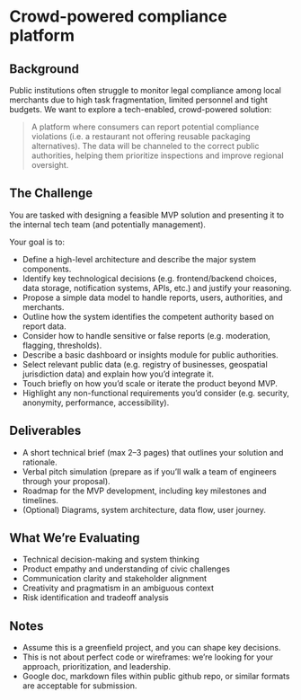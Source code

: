 # Crowd-powered compliance platform

## Background

Public institutions often struggle to monitor legal compliance among local merchants due to high task fragmentation, limited personnel and tight budgets.
We want to explore a tech-enabled, crowd-powered solution:

> A platform where consumers can report potential compliance violations (i.e. a restaurant not offering reusable packaging alternatives).
> The data will be channeled to the correct public authorities, helping them prioritize inspections and improve regional oversight.

## The Challenge

You are tasked with designing a feasible MVP solution and presenting it to the internal tech team (and potentially management).

Your goal is to:

- Define a high-level architecture and describe the major system components.
- Identify key technological decisions (e.g. frontend/backend choices, data storage, notification systems, APIs, etc.) and justify your reasoning.
- Propose a simple data model to handle reports, users, authorities, and merchants.
- Outline how the system identifies the competent authority based on report data.
- Consider how to handle sensitive or false reports (e.g. moderation, flagging, thresholds).
- Describe a basic dashboard or insights module for public authorities.
- Select relevant public data (e.g. registry of businesses, geospatial jurisdiction data) and explain how you’d integrate it.
- Touch briefly on how you’d scale or iterate the product beyond MVP.
- Highlight any non-functional requirements you’d consider (e.g. security, anonymity, performance, accessibility).

## Deliverables

- A short technical brief (max 2–3 pages) that outlines your solution and rationale.
- Verbal pitch simulation (prepare as if you’ll walk a team of engineers through your proposal).
- Roadmap for the MVP development, including key milestones and timelines.
- (Optional) Diagrams, system architecture, data flow, user journey.

## What We’re Evaluating

- Technical decision-making and system thinking
- Product empathy and understanding of civic challenges
- Communication clarity and stakeholder alignment
- Creativity and pragmatism in an ambiguous context
- Risk identification and tradeoff analysis

## Notes

- Assume this is a greenfield project, and you can shape key decisions.
- This is not about perfect code or wireframes: we’re looking for your approach, prioritization, and leadership.
- Google doc, markdown files within public github repo, or similar formats are acceptable for submission.
